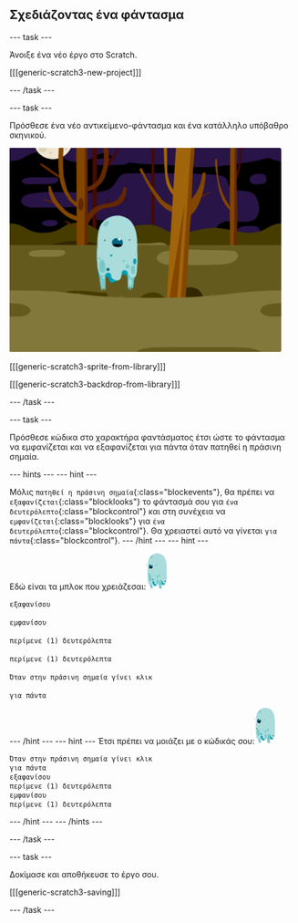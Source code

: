 ## Σχεδιάζοντας ένα φάντασμα

--- task ---

Άνοιξε ένα νέο έργο στο Scratch.

[[[generic-scratch3-new-project]]]

--- /task ---

--- task ---

Πρόσθεσε ένα νέο αντικείμενο-φάντασμα και ένα κατάλληλο υπόβαθρο σκηνικού.

![screenshot](images/ghost-ghost.png)

[[[generic-scratch3-sprite-from-library]]]

[[[generic-scratch3-backdrop-from-library]]]

--- /task ---

--- task ---

Πρόσθεσε κώδικα στο χαρακτήρα φαντάσματος έτσι ώστε το φάντασμα να εμφανίζεται και να εξαφανίζεται για πάντα όταν πατηθεί η πράσινη σημαία.

--- hints ---
 --- hint ---

Μόλις `πατηθεί η πράσινη σημαία`{:class="blockevents"}, θα πρέπει να `εξαφανίζεται`{:class="blocklooks"} το φάντασμά σου για `ένα δευτερόλεπτο`{:class="blockcontrol"} και στη συνέχεια να `εμφανίζεται`{:class="blocklooks"} για `ένα δευτερόλεπτο`{:class="blockcontrol"}. Θα χρειαστεί αυτό να γίνεται `για πάντα`{:class="blockcontrol"}.
--- /hint ---
 --- hint ---

Εδώ είναι τα μπλοκ που χρειάζεσαι:![ghost-sprite](images/ghost-sprite.png)

```blocks3
εξαφανίσου

εμφανίσου

περίμενε (1) δευτερόλεπτα

περίμενε (1) δευτερόλεπτα

Όταν στην πράσινη σημαία γίνει κλικ

για πάντα
```

--- /hint --- --- hint --- Έτσι πρέπει να μοιάζει με ο κώδικάς σου:![ghost-sprite](images/ghost-sprite.png)

```blocks3
Όταν στην πράσινη σημαία γίνει κλικ
για πάντα 
εξαφανίσου
περίμενε (1) δευτερόλεπτα
εμφανίσου
περίμενε (1) δευτερόλεπτα
```

--- /hint --- --- /hints ---

--- /task ---

--- task ---

Δοκίμασε και αποθήκευσε το έργο σου.

[[[generic-scratch3-saving]]]

--- /task ---